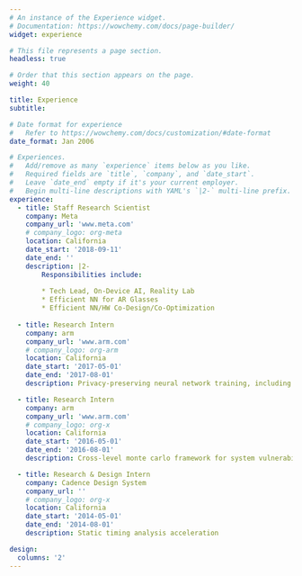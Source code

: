 ```yaml
---
# An instance of the Experience widget.
# Documentation: https://wowchemy.com/docs/page-builder/
widget: experience

# This file represents a page section.
headless: true

# Order that this section appears on the page.
weight: 40

title: Experience
subtitle:

# Date format for experience
#   Refer to https://wowchemy.com/docs/customization/#date-format
date_format: Jan 2006

# Experiences.
#   Add/remove as many `experience` items below as you like.
#   Required fields are `title`, `company`, and `date_start`.
#   Leave `date_end` empty if it's your current employer.
#   Begin multi-line descriptions with YAML's `|2-` multi-line prefix.
experience:
  - title: Staff Research Scientist
    company: Meta
    company_url: 'www.meta.com'
    # company_logo: org-meta
    location: California
    date_start: '2018-09-11'
    date_end: ''
    description: |2-
        Responsibilities include:
        
        * Tech Lead, On-Device AI, Reality Lab
        * Efficient NN for AR Glasses
        * Efficient NN/HW Co-Design/Co-Optimization
        
  - title: Research Intern
    company: arm
    company_url: 'www.arm.com'
    # company_logo: org-arm
    location: California
    date_start: '2017-05-01'
    date_end: '2017-08-01'
    description: Privacy-preserving neural network training, including federated learning with non-IID data and PrivyNet with split network architectures

  - title: Research Intern
    company: arm
    company_url: 'www.arm.com'
    # company_logo: org-x
    location: California
    date_start: '2016-05-01'
    date_end: '2016-08-01'
    description: Cross-level monte carlo framework for system vulnerability evaluation against fault attack

  - title: Research & Design Intern 
    company: Cadence Design System
    company_url: ''
    # company_logo: org-x
    location: California
    date_start: '2014-05-01'
    date_end: '2014-08-01'
    description: Static timing analysis acceleration

design:
  columns: '2'
---
```

